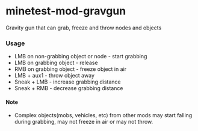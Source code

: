# minetest-mod-gravgun
Gravity gun that can grab, freeze and throw nodes and objects
### Usage
* LMB on non-grabbing object or node - start grabbing
* LMB on grabbing object - release
* RMB on grabbing object - freeze object in air
* LMB + aux1 - throw object away
* Sneak + LMB - increase grabbing distance
* Sneak + RMB - decrease grabbing distance
#### Note
* Complex objects(mobs, vehicles, etc) from other mods may start falling during grabbing, may not freeze in air or may not throw.
